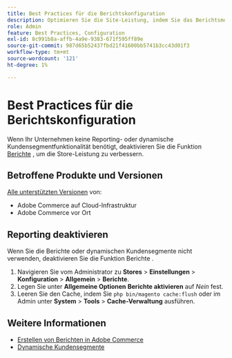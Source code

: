```yaml
---
title: Best Practices für die Berichtskonfiguration
description: Optimieren Sie die Site-Leistung, indem Sie das Berichtsmodul entfernen, wenn Sie es nicht verwenden.
role: Admin
feature: Best Practices, Configuration
exl-id: 8c991b8a-affb-4a9e-9383-671f595ff89e
source-git-commit: 987d65b52437fbd21f41600bb5741b3cc43d01f3
workflow-type: tm+mt
source-wordcount: '121'
ht-degree: 1%

---
```


# Best Practices für die Berichtskonfiguration

Wenn Ihr Unternehmen keine Reporting- oder dynamische Kundensegmentfunktionalität benötigt, deaktivieren Sie die Funktion [Berichte](https://experienceleague.adobe.com/en/docs/commerce-admin/config/general/reports) , um die Store-Leistung zu verbessern.

## Betroffene Produkte und Versionen

[Alle unterstützten Versionen](../../../release/versions.md) von:

- Adobe Commerce auf Cloud-Infrastruktur
- Adobe Commerce vor Ort

## Reporting deaktivieren

Wenn Sie die Berichte oder dynamischen Kundensegmente nicht verwenden, deaktivieren Sie die Funktion Berichte .

1. Navigieren Sie vom Administrator zu **Stores** > **Einstellungen** > **Konfiguration** > **Allgemein** > **Berichte**.
1. Legen Sie unter **Allgemeine Optionen** **Berichte aktivieren** auf *Nein* fest.
1. Leeren Sie den Cache, indem Sie `php bin/magento cache:flush` oder im Admin unter **System** > **Tools** > **Cache-Verwaltung** ausführen.

## Weitere Informationen

- [Erstellen von Berichten in Adobe Commerce](https://experienceleague.adobe.com/en/docs/commerce-admin/start/reporting/reports-menu)
- [Dynamische Kundensegmente](https://experienceleague.adobe.com/en/docs/commerce-admin/customers/segments/customer-segments)
